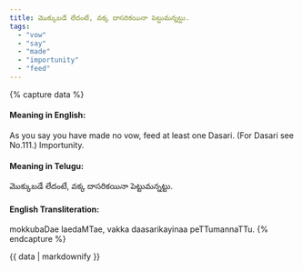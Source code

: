 ```yaml
---
title: మొక్కుబడే లేదంటే, వక్క దాసరికయినా పెట్టుమన్నట్టు.
tags:
  - "vow"
  - "say"
  - "made"
  - "importunity"
  - "feed"
---
```


{% capture data %}
#### Meaning in English:
As you say you have made no vow, feed at least one Dasari.
(For Dasari see No.111.)
Importunity.

#### Meaning in Telugu:
మొక్కుబడే లేదంటే, వక్క దాసరికయినా పెట్టుమన్నట్టు.

#### English Transliteration:
mokkubaDae laedaMTae, vakka daasarikayinaa peTTumannaTTu.
{% endcapture %}

{{ data | markdownify }}

